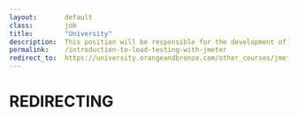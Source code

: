 ```yaml
---
layout:       default
class:        job
title:        "University"
description:  This position will be responsible for the development of design prototypes, site navigation and layout of content for various web projects.
permalink:    /introduction-to-load-testing-with-jmeter
redirect_to:  https://university.orangeandbronze.com/other_courses/jmeter/
---
```

<h1>REDIRECTING</h1>